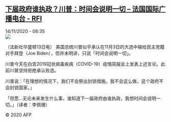 <!--1605344246000-->
[下届政府谁执政？川普：时间会说明一切 – 法国国际广播电台 - RFI](http://www.rfi.fr//cn/contenu/20201114-%E4%B8%8B%E5%B1%8A%E6%94%BF%E5%BA%9C%E8%B0%81%E6%89%A7%E6%94%BF%E5%B7%9D%E6%99%AE%E6%97%B6%E9%97%B4%E4%BC%9A%E8%AF%B4%E6%98%8E%E4%B8%80%E5%88%87)
------

<div>14/11/2020 - 08:35</div><img src="https://s.rfi.fr/media/display/a0ae36fe-264f-11eb-8d19-005056bf87d6/w:310/p:16x9/int0005b.201114153503.jpg"><div class="t-content__body u-clearfix"><p>（法新社华盛顿13日电）    美国总统川普似乎承认在11月3日的大选中输给民主党籍对手拜登（Joe Biden），但并未明讲，只说「时间会说明一切」。</p><p>    川普今天在白宫2019冠状病毒疾病（COVID-19）疫情简报会上发表上述言论。此前川普坚持拒绝承认败选。</p><p>    川普说：「在理想的情况下，我们不会祭出封锁措施。我不会这么做，这个政府不会封锁国家。」</p><p>    「但愿…无论未来发生什么事，谁知道下一届政府由谁执政，我想时间会说明一切。」（译者：李佩珊）</p><p class="t-copyright">© 2020 AFP</p>        </div>
